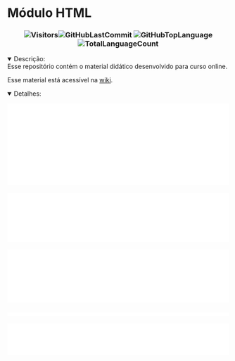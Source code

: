 # Módulo HTML

<div align=center>

### ![Visitors](https://badges.pufler.dev/visits/code-with-von/mod-html?style=for-the-badge&color=f1f6f9&labelColor=212a3e&label=Visitantes)![GitHubLastCommit](https://img.shields.io/github/last-commit/code-with-von/mod-html?color=f1f6f9&label=%C3%9Altima%20Atualiza%C3%A7%C3%A3o&style=for-the-badge&labelColor=212a3e) ![GitHubTopLanguage](https://img.shields.io/github/languages/top/code-with-von/mod-html?color=f1f6f9&label=Linguagem%20mais%20utilizada&style=for-the-badge&labelColor=212a3e) ![TotalLanguageCount](https://img.shields.io/github/languages/count/code-with-von/mod-html?color=f1f6f9&label=Lunguagens%20Usadas&style=for-the-badge&labelColor=212a3e)

</div>

<details open>
<summary>Descrição:</summary>
Esse repositório contém o material didático desenvolvido para curso online.

Esse material está acessível na [wiki](https://github.com/code-with-von/mod-html/wiki).

</details>

<details open>
<summary>Detalhes:</summary>

<div align=center>

![activity](metrics/activity.svg)

![languages](metrics/languages.svg)

![followup](metrics/followup.svg)

![lines](metrics/lines.svg)

![contributors](metrics/contributors.svg)

<!-- ![people](metrics/people.svg) -->
</div>
</details>
